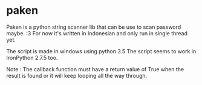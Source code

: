 # paken
Paken is a python string scanner lib that can be use to scan password maybe. :3
For now it's written in Indonesian and only run in single thread yet.

The script is made in windows using python 3.5
The script seems to work in IronPython 2.7.5 too.

Note :
  The callback function must have a return value of True when the result is found or it will keep looping all the way through.
